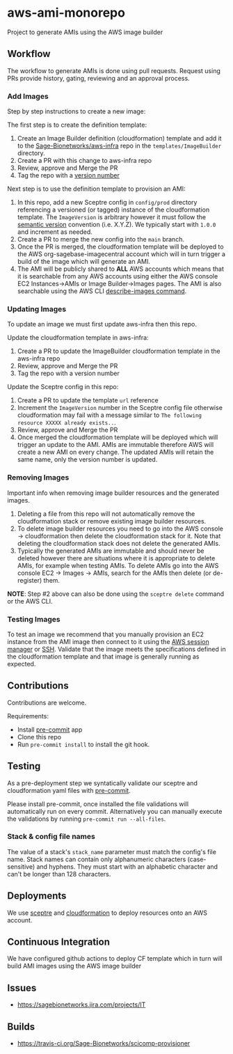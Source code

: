 # aws-ami-monorepo
Project to generate AMIs using the AWS image builder

## Workflow
The workflow to generate AMIs is done using pull requests.
Request using PRs provide history, gating, reviewing and an approval
process.

### Add Images
Step by step instructions to create a new image:

The first step is to create the definition template:
1. Create an Image Builder definition (cloudformation) template and add it to
the [Sage-Bionetworks/aws-infra](https://github.com/Sage-Bionetworks/aws-infra)
repo in the `templates/ImageBuilder` directory.
2. Create a PR with this change to aws-infra repo
3. Review, approve and Merge the PR
4. Tag the repo with a [version number](https://github.com/Sage-Bionetworks/aws-infra/tags)

Next step is to use the definition template to provision an AMI:
1. In this repo, add a new Sceptre config in `config/prod` directory referencing
a versioned (or tagged) instance of the cloudformation template.  The `ImageVersion`
is arbitrary however it must follow the [semantic version](https://semver.org/)
convention (i.e. X.Y.Z). We typically start with `1.0.0` and increment as needed.
2. Create a PR to merge the new config into the `main` branch.
3. Once the PR is merged, the cloudformation template will be deployed to the
AWS org-sagebase-imagecentral account which will in turn trigger a build
of the image which will generate an AMI.
4. The AMI will be publicly shared to __ALL__ AWS accounts which
means that it is searchable from any AWS accounts using either the
AWS console EC2 Instances->AMIs or Image Builder->Images pages. The AMI is
also searchable using the AWS CLI
[describe-images command](https://docs.aws.amazon.com/cli/latest/reference/ec2/describe-images.html).


### Updating Images
To update an image we must first update aws-infra then this repo.

Update the cloudformation template in aws-infra:
1. Create a PR to update the ImageBuilder cloudformation template in the aws-infra repo
2. Review, approve and Merge the PR
3. Tag the repo with a version number

Update the Sceptre config in this repo:
1. Create a PR to update the template `url` reference
2. Increment the `ImageVersion` number in the Sceptre config file otherwise
cloudformation may fail with a message similar to `The following resource XXXXX already exists..`.
2. Review, approve and Merge the PR
3. Once merged the cloudformation template will be deployed which will trigger
an update to the AMI.  AMIs are immutable therefore AWS will create a new AMI
on every change.  The updated AMIs will retain the same name, only the version
number is updated.

### Removing Images
Important info when removing image builder resources and the generated
images.

1. Deleting a file from this repo will not automatically remove the cloudformation
stack or remove existing image builder resources.
2. To delete image builder resources you need to go into the AWS console -> cloudformation
then delete the cloudformation stack for it.  Note that deleting the cloudformation stack
does not delete the generated AMIs.
3. Typically the generated AMIs are immutable and should never be deleted however there are
situations where it is appropriate to delete AMIs, for example when testing AMIs.
To delete AMIs go into the AWS console EC2 -> Images -> AMIs, search for the AMIs
then delete (or de-register) them.

__NOTE__: Step #2 above can also be done using the `sceptre delete` command or the AWS CLI.

### Testing Images
To test an image we recommend that you manually provision an EC2 instance from the
AMI image then connect to it using the [AWS session manager](https://docs.aws.amazon.com/systems-manager/latest/userguide/session-manager.html)
or [SSH](https://docs.aws.amazon.com/AWSEC2/latest/UserGuide/connect-linux-inst-ssh.html).
Validate that the image meets the specifications defined in the cloudformation template and
that  image is generally running as expected.


## Contributions
Contributions are welcome.

Requirements:
* Install [pre-commit](https://pre-commit.com/#install) app
* Clone this repo
* Run `pre-commit install` to install the git hook.

## Testing
As a pre-deployment step we syntatically validate our sceptre and
cloudformation yaml files with [pre-commit](https://pre-commit.com).

Please install pre-commit, once installed the file validations will
automatically run on every commit.  Alternatively you can manually
execute the validations by running `pre-commit run --all-files`.

### Stack & config file names
The value of a stack's `stack_name` parameter must match the config's file
name.  Stack names can contain only alphanumeric characters (case-sensitive)
and hyphens. They must start with an alphabetic character and can't be longer
than 128 characters.

## Deployments
We use [sceptre](https://sceptre.github.io/) and [cloudformation](https://aws.amazon.com/cloudformation/)
to deploy resources onto an AWS account.

## Continuous Integration
We have configured github actions to deploy CF template which
in turn will build AMI images using the AWS image builder

## Issues
* https://sagebionetworks.jira.com/projects/IT

## Builds
* https://travis-ci.org/Sage-Bionetworks/scicomp-provisioner
